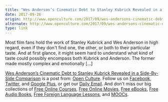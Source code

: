 ```yaml
---
title: "Wes Anderson’s Cinematic Debt to Stanley Kubrick Revealed in a Side-By-Side Comparison"
date: 2017-09-26
origin: http://www.openculture.com/2017/09/wes-andersons-cinematic-debt-to-stanley-kubrick-revealed-in-a-side-by-side-comparison.html
alternate: http://www.openculture.com/2017/09/wes-andersons-cinematic-debt-to-stanley-kubrick-revealed-in-a-side-by-side-comparison.html
type: link
---
```


<p>Most film fans hold the work of Stanley Kubrick and Wes Anderson in high regard, even if they don't find one, the other, or both to their particular taste. And at first glance, it might seem hard to understand what kind of taste could possibly encompass both Kubrick and Anderson. The former made mostly complex and emotionally […]<br>
</p>
<p><a rel="nofollow" href="http://www.openculture.com/2017/09/wes-andersons-cinematic-debt-to-stanley-kubrick-revealed-in-a-side-by-side-comparison.html">Wes Anderson’s Cinematic Debt to Stanley Kubrick Revealed in a Side-By-Side Comparison</a> is a post from: <a href="http://www.openculture.com">Open Culture</a>. Follow us on <a href="https://www.facebook.com/openculture">Facebook</a>, <a href="https://twitter.com/#!/openculture">Twitter</a>, and <a href="https://plus.google.com/108579751001953501160/posts">Google Plus</a>, or get our <a href="http://www.openculture.com/dailyemail">Daily Email</a>. And don't miss our big collections of <a href="http://www.openculture.com/freeonlinecourses">Free Online Courses</a>, <a href="http://www.openculture.com/freemoviesonline">Free Online Movies</a>, <a href="http://www.openculture.com/free_ebooks">Free eBooks</a>, <a href="http://www.openculture.com/freeaudiobooks">Free Audio Books</a>, <a href="http://www.openculture.com/freelanguagelessons">Free Foreign Language Lessons</a>, and <a href="http://www.openculture.com/free_certificate_courses">MOOCs</a>.</p>